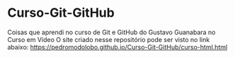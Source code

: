 # Curso-Git-GitHub
 Coisas que aprendi no curso de Git e GitHub do Gustavo Guanabara no Curso em Vídeo
 O site criado nesse repositório pode ser visto no link abaixo:
 https://pedromodolobo.github.io/Curso-Git-GitHub/curso-html.html
